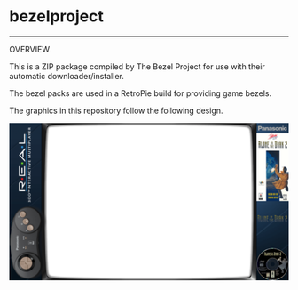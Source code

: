 # bezelproject

-------
OVERVIEW

This is a ZIP package compiled by The Bezel Project for use with their automatic downloader/installer.

The bezel packs are used in a RetroPie build for providing game bezels.

The graphics in this repository follow the following design.

![Sample bezel](https://github.com/thebezelproject/bezelprojectSA-3DO/blob/master/retroarch/overlay/GameBezels/3DO/Alone%20in%20the%20Dark%202%20(USA).png?raw=true)
